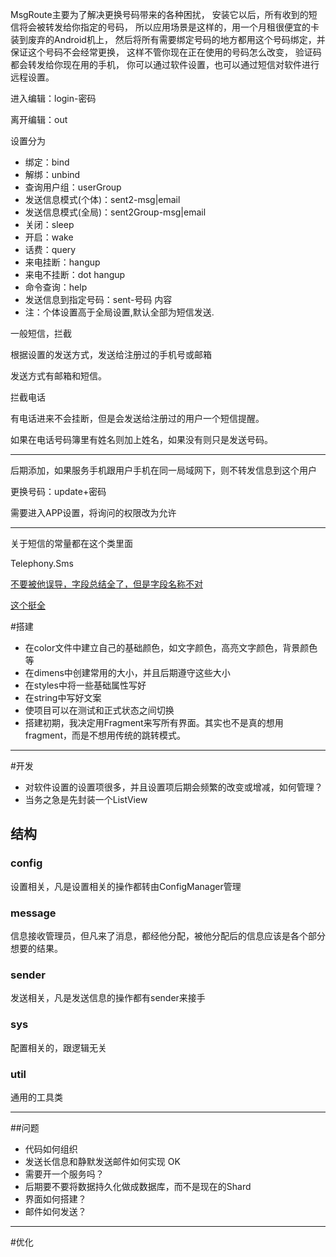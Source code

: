 MsgRoute主要为了解决更换号码带来的各种困扰，
安装它以后，所有收到的短信将会被转发给你指定的号码，
所以应用场景是这样的，用一个月租很便宜的卡装到废弃的Android机上，
然后将所有需要绑定号码的地方都用这个号码绑定，并保证这个号码不会经常更换，
这样不管你现在正在使用的号码怎么改变，
验证码都会转发给你现在用的手机，
你可以通过软件设置，也可以通过短信对软件进行远程设置。

进入编辑：login-密码

离开编辑：out

设置分为
- 绑定：bind
- 解绑：unbind
- 查询用户组：userGroup
- 发送信息模式(个体)：sent2-msg|email
- 发送信息模式(全局)：sent2Group-msg|email
- 关闭：sleep
- 开启：wake
- 话费：query
- 来电挂断：hangup
- 来电不挂断：dot hangup
- 命令查询：help
- 发送信息到指定号码：sent-号码 内容
- 注：个体设置高于全局设置,默认全部为短信发送.

一般短信，拦截

根据设置的发送方式，发送给注册过的手机号或邮箱

发送方式有邮箱和短信。


拦截电话

有电话进来不会挂断，但是会发送给注册过的用户一个短信提醒。

如果在电话号码簿里有姓名则加上姓名，如果没有则只是发送号码。


----------------------------

后期添加，如果服务手机跟用户手机在同一局域网下，则不转发信息到这个用户

更换号码：update+密码

需要进入APP设置，将询问的权限改为允许



------------------------
关于短信的常量都在这个类里面

Telephony.Sms

[不要被他误导，字段总结全了，但是字段名称不对](http://blog.csdn.net/actual_/article/details/7967385)

[这个挺全](http://blog.csdn.net/mldxs/article/details/20214729)





#搭建
- 在color文件中建立自己的基础颜色，如文字颜色，高亮文字颜色，背景颜色等
- 在dimens中创建常用的大小，并且后期遵守这些大小
- 在styles中将一些基础属性写好
- 在string中写好文案
- 使项目可以在测试和正式状态之间切换
- 搭建初期，我决定用Fragment来写所有界面。其实也不是真的想用fragment，而是不想用传统的跳转模式。

---

#开发
- 对软件设置的设置项很多，并且设置项后期会频繁的改变或增减，如何管理？
- 当务之急是先封装一个ListView

## 结构

### config
设置相关，凡是设置相关的操作都转由ConfigManager管理

### message
信息接收管理员，但凡来了消息，都经他分配，被他分配后的信息应该是各个部分想要的结果。

### sender
发送相关，凡是发送信息的操作都有sender来接手

### sys
配置相关的，跟逻辑无关

### util
通用的工具类

---

##问题
- 代码如何组织
- 发送长信息和静默发送邮件如何实现 OK
- 需要开一个服务吗？
- 后期要不要将数据持久化做成数据库，而不是现在的Shard
- 界面如何搭建？
- 邮件如何发送？

-----------------------

#优化
